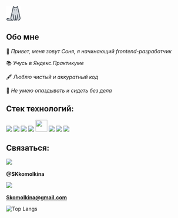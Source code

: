 <img src="https://raw.githubusercontent.com/SKKomolkina/SKKomolkina/main/assets/icons8-cat-40.png">

## Обо мне

👋 _Привет, меня зовут Соня, я начинающий frontend-разработчик_

📚 _Учусь в Яндекс.Практикуме_

🖋 _Люблю чистый и аккуратный код_

🚀 _Не умею опаздывать и сидеть без дела_

## Стек технологий:

<div>
<img src="https://img.icons8.com/dusk/32/000000/html-5.png" />
<img src="https://img.icons8.com/dusk/32/000000/css3.png"/>
<img src="https://img.icons8.com/dusk/32/000000/javascript.png" />
<img src="https://img.icons8.com/plasticine/36/000000/react.png"/> 
<img height="32" src="https://www.vectorlogo.zone/logos/expressjs/expressjs-icon.svg" width="32"/>
<img src="https://img.icons8.com/color/32/000000/mongodb.png"/>
<img src="https://img.icons8.com/dusk/32/000000/webpack.png"/> 
<img src="https://img.icons8.com/windows/32/000000/git.png"/>
</div>

## Связаться:
<img src="https://img.icons8.com/clouds/48/000000/telegram-app.png"/>

**@SKkomolkina**

<img src="https://img.icons8.com/clouds/48/000000/apple-mail.png"/>

**Skomolkina@gmail.com**

![Top Langs](https://github-readme-stats.vercel.app/api/top-langs/?username=skkomolkina&layout=compact)
